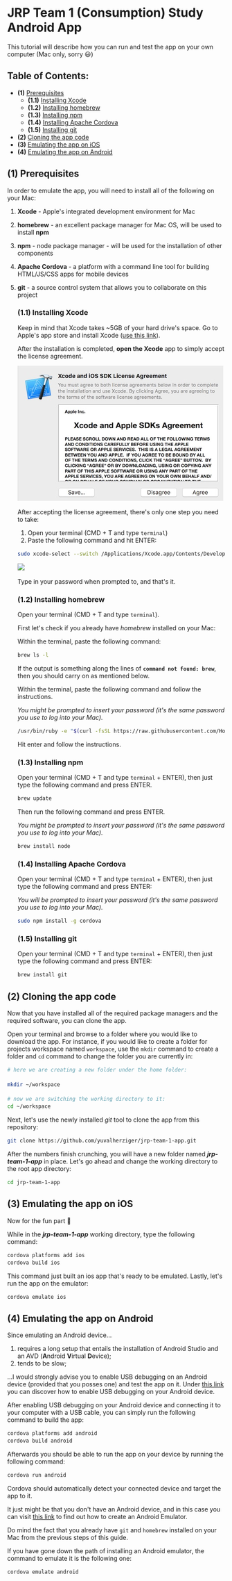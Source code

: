 # JRP Team 1 (Consumption) Study Android App

This tutorial will describe how you can run and test the app on your own computer (Mac only, sorry :smiley:) 

## Table of Contents:

* **(1)** [Prerequisites](https://github.com/yuvalherziger/jrp-team-1-app/blob/master/README.md#1-prerequisites)
  * **(1.1)** [Installing Xcode](https://github.com/yuvalherziger/jrp-team-1-app/blob/master/README.md#11-installing-xcode)
  * **(1.2)** [Installing homebrew](https://github.com/yuvalherziger/jrp-team-1-app/blob/master/README.md#12-installing-homebrew)
  * **(1.3)** [Installing npm](https://github.com/yuvalherziger/jrp-team-1-app/blob/master/README.md#13-installing-npm)
  * **(1.4)** [Installing Apache Cordova](https://github.com/yuvalherziger/jrp-team-1-app/blob/master/README.md#14-installing-apache-cordova)
  * **(1.5)** [Installing git](https://github.com/yuvalherziger/jrp-team-1-app/blob/master/README.md#15-installing-git)
* **(2)** [Cloning the app code](https://github.com/yuvalherziger/jrp-team-1-app/blob/master/README.md#2-cloning-the-app-code) 
* **(3)** [Emulating the app on iOS](https://github.com/yuvalherziger/jrp-team-1-app/blob/master/README.md#3-emulating-the-app-on-ios) 
* **(4)** [Emulating the app on Android](https://github.com/yuvalherziger/jrp-team-1-app/blob/master/README.md#4-emulating-the-app-on-android)

## (1) Prerequisites

In order to emulate the app, you will need to install all of the following on your Mac:

1. **Xcode** - Apple's integrated development environment for Mac
2. **homebrew** - an excellent package manager for Mac OS, will be used to install **npm**
3. **npm** - node package manager - will be used for the installation of other components
4. **Apache Cordova** - a platform with a command line tool for building HTML/JS/CSS apps for mobile devices
5. **git** - a source control system that allows you to collaborate on this project

    ### (1.1) Installing Xcode
    
    Keep in mind that Xcode takes ~5GB of your hard drive's space.
    Go to Apple's app store and install Xcode ([use this link][app-store-xcode]).     
    
    After the installation is completed, **open the Xcode** app to simply accept the license agreement.
    
    ![](https://github.com/yuvalherziger/jrp-team-1-app/blob/master/readme-images/xcode-accept.jpg?raw=true)
    
    After accepting the license agreement, there's only one step you need to take:
    
    1. Open your terminal (CMD + T and type `terminal`)
    2. Paste the following command and hit ENTER:
    
    ```bash
    sudo xcode-select --switch /Applications/Xcode.app/Contents/Developer
    ```
    ![](https://github.com/yuvalherziger/jrp-team-1-app/blob/master/readme-images/xcode.gif?raw=true)
    
    Type in your password when prompted to, and that's it.

    ### (1.2) Installing homebrew
    
    Open your terminal (CMD + T and type `terminal`).
    
    First let's check if you already have _homebrew_ installed on your Mac:
    
    Within the terminal, paste the following command:
    ```bash
    brew ls -l
    ```
    
    If the output is something along the lines of **`command not found: brew`**, then you should carry on as mentioned below.
    
    Within the terminal, paste the following command and follow the instructions. 
    
    _You might be prompted to insert your password (it's the same password you use to log into your Mac)._
    
    ```bash
    /usr/bin/ruby -e "$(curl -fsSL https://raw.githubusercontent.com/Homebrew/install/master/install)"
    ```
    
    Hit enter and follow the instructions.

    ### (1.3) Installing npm 
    
    Open your terminal (CMD + T and type `terminal` + ENTER), then just type the following command and press ENTER. 
    ```bash
    brew update
    ```
    
    Then run the following command and press ENTER.
    
    _You might be prompted to insert your password (it's the same password you use to log into your Mac)._
    
    ```bash
    brew install node
    ```

    ### (1.4) Installing Apache Cordova
    
    Open your terminal (CMD + T and type `terminal` + ENTER), then just type the following command and press ENTER:
    
    _You will be prompted to insert your password (it's the same password you use to log into your Mac)._
    
    ```bash
    sudo npm install -g cordova
    ```

    ### (1.5) Installing git
    
    Open your terminal (CMD + T and type `terminal` + ENTER), then just type the following command and press ENTER:
    
    ```bash
    brew install git
    ```

## (2) Cloning the app code 

Now that you have installed all of the required package managers and the required software, you can clone the app.
 
Open your terminal and browse to a folder where you would like to download the app. 
For instance, if you would like to create a folder for projects workspace named `workspace`, use the `mkdir` command to create a folder and `cd` command to change the folder you are currently in: 

```bash
# here we are creating a new folder under the home folder:

mkdir ~/workspace

# now we are switching the working directory to it:
cd ~/workspace

```

Next, let's use the newly installed _git_ tool to clone the app from this repository:

```bash
git clone https://github.com/yuvalherziger/jrp-team-1-app.git
```

After the numbers finish crunching, you will have a new folder named _**jrp-team-1-app**_ in place. Let's go ahead and change the working directory to the root app directory:

```bash
cd jrp-team-1-app
```

## (3) Emulating the app on iOS

Now for the fun part :tada:

While in the _**jrp-team-1-app**_ working directory, type the following command:

```bash
cordova platforms add ios
cordova build ios
```

This command just built an ios app that's ready to be emulated. Lastly, let's run the app on the emulator:

```bash
cordova emulate ios
```

## (4) Emulating the app on Android

Since emulating an Android device...

1. requires a long setup that entails the installation of Android Studio and an AVD (**A**ndroid **V**irtual **D**evice);
2. tends to be slow; 

...I would strongly advise you to enable USB debugging on an Android device (provided that you posses one) and test the app on it. 
Under [this link][usb-debuggin-android] you can discover how to enable USB debugging on your Android device.

After enabling USB debugging on your Android device and connecting it to your computer with a USB cable, you can simply run the following command to build the app:

```bash
cordova platforms add android
cordova build android
```

Afterwards you should be able to run the app on your device by running the following command:
```bash
cordova run android
```

Cordova should automatically detect your connected device and target the app to it.

 
It just might be that you don't have an Android device, and in this case you can visit [this link][android-emulator-mac] to find out how to create an Android Emulator.


Do mind the fact that you already have `git` and `homebrew` installed on your Mac from the previous steps of this guide.

If you have gone down the path of installing an Android emulator, the command to emulate it is the following one:

```bash
cordova emulate android
```

[usb-debuggin-android]: https://www.kingoapp.com/root-tutorials/how-to-enable-usb-debugging-mode-on-android.htm
[app-store-xcode]: https://itunes.apple.com/us/app/xcode/id497799835?mt=12
[android-emulator-mac]: https://facebook.github.io/react-native/releases/0.23/docs/android-setup.html
[java-runtime-mac]: https://www.java.com/en/download/mac_download.jsp
[jdk]: http://www.oracle.com/technetwork/java/javase/downloads/jdk8-downloads-2133151.html